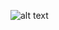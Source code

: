 ![alt text]([https://github.com/Geordat/seal_stm32/blob/main/nfc_seal/IMG_20220509_111610.jpg]?raw=true)

